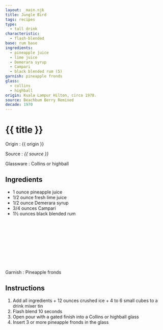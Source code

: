 ```yaml
---
layout: _main.njk
title: Jungle Bird
tags: recipes
type:
  - tall drink
characteristic:
  - flash-blended
base: rum base
ingredients:
  - pineapple juice
  - lime juice
  - Demerara syrup
  - Campari
  - black blended rum (5)
garnish: pineapple fronds
glass:
  - collins
  - highball
origin: Kuala Lampur Hilton, circa 1978.
source: Beachbum Berry Remixed
decade: 1970
---
```


<!-- markdownlint-disable MD025 -->
# {{ title }}
<!-- markdownlint-disable MD025 -->

Origin
  : {{ origin }}

Source
  : <cite>{{ source }}</cite>

Glassware
  : Collins or highball

## Ingredients

- 1 ounce pineapple juice
- 1/2 ounce fresh lime juice
- 1/2 ounce Demerara syrup
- 3/4 ounces Campari
- 1&frac12; ounces black blended rum<icon-l space="1em" class="bigger" label="(5)"><span class="with-icon"><svg class="icon"><use href="/assets/images/icons/circle-5.svg#circle-5"></use></svg></span></icon-l>

Garnish
  : Pineapple fronds

## Instructions

1. Add all ingredients + 12 ounces crushed ice + 4 to 6 small cubes to a drink mixer tin
2. Flash blend 10 seconds
3. Open pour with a gated finish into a Collins or highball glass
4. Insert 3 or more pineapple fronds in the glass
